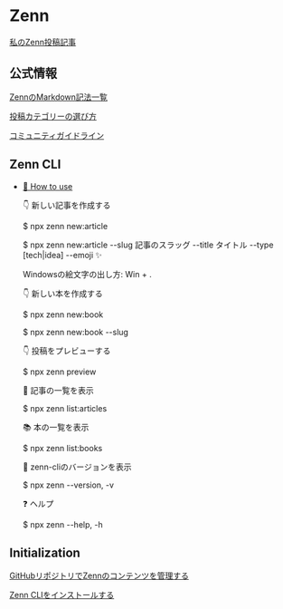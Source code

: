 # Zenn

[私のZenn投稿記事](https://zenn.dev/log4cat)

## 公式情報

[ZennのMarkdown記法一覧](https://zenn.dev/zenn/articles/markdown-guide)

[投稿カテゴリーの選び方](https://zenn.dev/tech-or-idea)

[コミュニティガイドライン](https://zenn.dev/guideline)

## Zenn CLI

* [📘 How to use](https://zenn.dev/zenn/articles/zenn-cli-guide)

  👇  新しい記事を作成する

  $ npx zenn new:article

  $ npx zenn new:article --slug 記事のスラッグ --title タイトル --type [tech|idea] --emoji ✨

  Windowsの絵文字の出し方: Win + .

  👇  新しい本を作成する

  $ npx zenn new:book

  $ npx zenn new:book --slug

  👇  投稿をプレビューする

  $ npx zenn preview

  📄  記事の一覧を表示

  $ npx zenn list:articles

  📚  本の一覧を表示

  $ npx zenn list:books

  🎈  zenn-cliのバージョンを表示

  $ npx zenn --version, -v

  ❓  ヘルプ

  $ npx zenn --help, -h

## Initialization

[GitHubリポジトリでZennのコンテンツを管理する](https://zenn.dev/zenn/articles/connect-to-github)

[Zenn CLIをインストールする](https://zenn.dev/zenn/articles/install-zenn-cli)
